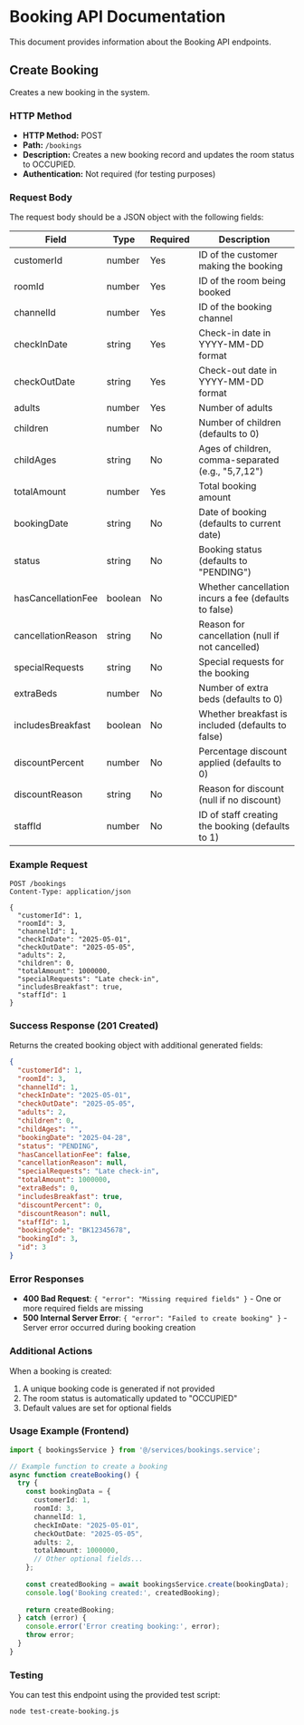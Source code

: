 # Booking API Documentation

This document provides information about the Booking API endpoints.

## Create Booking

Creates a new booking in the system.

### HTTP Method
- **HTTP Method:** POST
- **Path:** `/bookings`
- **Description:** Creates a new booking record and updates the room status to OCCUPIED.
- **Authentication:** Not required (for testing purposes)

### Request Body
The request body should be a JSON object with the following fields:

| Field | Type | Required | Description |
|-------|------|----------|-------------|
| customerId | number | Yes | ID of the customer making the booking |
| roomId | number | Yes | ID of the room being booked |
| channelId | number | Yes | ID of the booking channel |
| checkInDate | string | Yes | Check-in date in YYYY-MM-DD format |
| checkOutDate | string | Yes | Check-out date in YYYY-MM-DD format |
| adults | number | Yes | Number of adults |
| children | number | No | Number of children (defaults to 0) |
| childAges | string | No | Ages of children, comma-separated (e.g., "5,7,12") |
| totalAmount | number | Yes | Total booking amount |
| bookingDate | string | No | Date of booking (defaults to current date) |
| status | string | No | Booking status (defaults to "PENDING") |
| hasCancellationFee | boolean | No | Whether cancellation incurs a fee (defaults to false) |
| cancellationReason | string | No | Reason for cancellation (null if not cancelled) |
| specialRequests | string | No | Special requests for the booking |
| extraBeds | number | No | Number of extra beds (defaults to 0) |
| includesBreakfast | boolean | No | Whether breakfast is included (defaults to false) |
| discountPercent | number | No | Percentage discount applied (defaults to 0) |
| discountReason | string | No | Reason for discount (null if no discount) |
| staffId | number | No | ID of staff creating the booking (defaults to 1) |

### Example Request
```http
POST /bookings
Content-Type: application/json

{
  "customerId": 1,
  "roomId": 3,
  "channelId": 1,
  "checkInDate": "2025-05-01",
  "checkOutDate": "2025-05-05",
  "adults": 2,
  "children": 0,
  "totalAmount": 1000000,
  "specialRequests": "Late check-in",
  "includesBreakfast": true,
  "staffId": 1
}
```

### Success Response (201 Created)
Returns the created booking object with additional generated fields:

```json
{
  "customerId": 1,
  "roomId": 3,
  "channelId": 1,
  "checkInDate": "2025-05-01",
  "checkOutDate": "2025-05-05",
  "adults": 2,
  "children": 0,
  "childAges": "",
  "bookingDate": "2025-04-28",
  "status": "PENDING",
  "hasCancellationFee": false,
  "cancellationReason": null,
  "specialRequests": "Late check-in",
  "totalAmount": 1000000,
  "extraBeds": 0,
  "includesBreakfast": true,
  "discountPercent": 0,
  "discountReason": null,
  "staffId": 1,
  "bookingCode": "BK12345678",
  "bookingId": 3,
  "id": 3
}
```

### Error Responses
- **400 Bad Request**: `{ "error": "Missing required fields" }` - One or more required fields are missing
- **500 Internal Server Error**: `{ "error": "Failed to create booking" }` - Server error occurred during booking creation

### Additional Actions
When a booking is created:
1. A unique booking code is generated if not provided
2. The room status is automatically updated to "OCCUPIED"
3. Default values are set for optional fields

### Usage Example (Frontend)
```typescript
import { bookingsService } from '@/services/bookings.service';

// Example function to create a booking
async function createBooking() {
  try {
    const bookingData = {
      customerId: 1,
      roomId: 3,
      channelId: 1,
      checkInDate: "2025-05-01",
      checkOutDate: "2025-05-05",
      adults: 2,
      totalAmount: 1000000,
      // Other optional fields...
    };
    
    const createdBooking = await bookingsService.create(bookingData);
    console.log('Booking created:', createdBooking);
    
    return createdBooking;
  } catch (error) {
    console.error('Error creating booking:', error);
    throw error;
  }
}
```

### Testing
You can test this endpoint using the provided test script:
```bash
node test-create-booking.js
```
